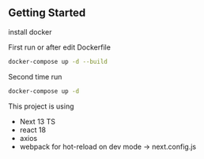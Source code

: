 ## Getting Started

install docker

First run or after edit Dockerfile

```bash
docker-compose up -d --build
```

Second time run

```bash
docker-compose up -d
```

This project is using
- Next 13 TS
- react 18
- axios
- webpack for hot-reload on dev mode -> next.config.js